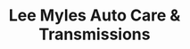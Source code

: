 ---
title: "Lee Myles Auto Care & Transmissions"
url: /delaware-water-gap/lee-myles-auto-care-und-transmissions/
shop: Autowerkstatt
---